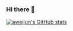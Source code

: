 ### Hi there 👋

<!--
**aweijun/aweijun** is a ✨ _special_ ✨ repository because its `README.md` (this file) appears on your GitHub profile.

Here are some ideas to get you started:

- 🔭 I’m currently working on ...
- 🌱 I’m currently learning ...
- 👯 I’m looking to collaborate on ...
- 🤔 I’m looking for help with ...
- 💬 Ask me about ...
- 📫 How to reach me: ...
- 😄 Pronouns: ...
- ⚡ Fun fact: ...
-->

[![aweijun's GitHub stats](https://github-readme-stats.vercel.app/api?username=aweijun)](https://github.com/aweijun/github-readme-stats)
